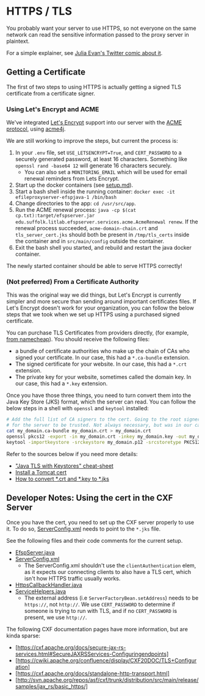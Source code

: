# HTTPS / TLS

You probably want your server to use HTTPS, so not everyone on the same network
can read the sensitive information passed to the proxy server in plaintext.

For a simple explainer, see [Julia Evan's Twitter comic about it](https://twitter.com/b0rk/status/809594614147645440/photo/1).

## Getting a Certificate

The first of two steps to using HTTPS is actually getting a signed TLS certificate from a certificate signer.

### Using Let's Encrypt and ACME

We've integrated [Let's Encrypt](https://letsencrypt.org/) support into our server with the [ACME protocol](https://letsencrypt.org/how-it-works/), using [acme4j](https://github.com/shred/acme4j).

We are still working to improve the steps, but current the process is:

1. In your `.env` file, set `USE_LETSENCRYPT=True`, and `CERT_PASSWORD` to a securely generated password, at least 16 characters.
   Something like `openssl rand -base64 12` will generate 16 characters securely.
   * You can also set a `MONITORING_EMAIL` which will be used for email renewal reminders from Lets Encrypt.
2. Start up the docker containers (see [setup.md](setup.md)).
3. Start a bash shell inside the running container: `docker exec -it efileproxyserver-efspjava-1 /bin/bash`
4. Change directories to the app: `cd /usr/src/app`.
5. Run the ACME renewal process: `java -cp $(cat cp.txt):target/efspserver.jar edu.suffolk.litlab.efspserver.services.acme.AcmeRenewal renew`.
   If the renewal process succeeded, `acme-domain-chain.crt` and `tls_server_cert.jks`
   should both be present in `/tmp/tls_certs` inside the container and in `src/main/config` outside the container.
6. Exit the bash shell you started, and rebuild and restart the java docker container.

The newly started container should be able to serve HTTPS correctly!

### (Not preferred) From a Certificate Authority

This was the original way we did things, but Let's Encrypt is currently simpler and more secure than
sending around important certificates files. If Let's Encrypt doesn't work for your organization,
you can follow the below steps that we took when we set up HTTPS using a purchased signed certificate.

You can purchase TLS Certificates from providers directly, (for example, [from namecheap](https://www.namecheap.com/security/ssl-certificates/)). You should receive the following files:
* a bundle of certificate authorities who make up the chain of CAs who signed your certificate. In our case, this had a `*.ca-bundle` extension.
* The signed certificate for your website. In our case, this had a `*.crt` extension.
* The private key for your website, sometimes called the domain key. In our case, this had a `*.key` extension.

Once you have those three things, you need to turn convert them into the Java Key Store (JKS) format, which the server can read. You can follow the below steps in a shell with `openssl` and `keytool` installed:

```bash
# Add the full list of CA signers to the cert. Going to the root signer means it's more likely
# for the server to be trusted. Not always necessary, but was in our case.
cat my_domain.ca-bundle my_domain.crt > my_domain.crt
openssl pkcs12 -export -in my_domain.crt -inkey my_domain.key -out my_domain.p12
keytool -importkeystore -srckeystore my_domain.p12 -srcstoretype PKCS12 -destkeystore my_domain.jks -deststoretype JKS
```

Refer to the sources below if you need more details:
* ["Java TLS with Keystores" cheat-sheet](https://stackoverflow.com/a/41469242/11416267)
* [Install a Tomcat cert](https://www.tbs-certificates.co.uk/FAQ/en/ajouter-certificat-intermediaire-keystore-java.html)
* [How to convert *.crt and *.key to *.jks](https://community.datarobot.com/t5/data-prep/how-to-convert-crt-and-key-to-jks-file/td-p/6342)


## Developer Notes: Using the cert in the CXF Server

Once you have the cert, you need to set up the CXF server properly to use it. To do so,
[ServerConfig.xml](https://github.com/SuffolkLITLab/EfileProxyServer/blob/4a25a9f30d7d74d9e0828d142f6b908e1a3532ec/src/main/config/ServerConfig.xml#L33)
needs to point to the `*.jks` file.

See the following files and their code comments for the current setup.

* [EfspServer.java](https://github.com/SuffolkLITLab/EfileProxyServer/blob/main/src/main/java/edu/suffolk/litlab/efspserver/services/EfspServer.java)
* [ServerConfig.xml](https://github.com/SuffolkLITLab/EfileProxyServer/blob/main/src/main/config/ServerConfig.xml)
  * The ServerConfig.xml shouldn't use the `clientAuthentication` elem, as it expects our connecting clients to also have a TLS cert, which isn't how HTTPS traffic usually works.
* [HttpsCallbackHandler.java](https://github.com/SuffolkLITLab/EfileProxyServer/blob/main/src/main/java/edu/suffolk/litlab/efspserver/HttpsCallbackHandler.java)
* [ServiceHelpers.java](https://github.com/SuffolkLITLab/EfileProxyServer/blob/main/src/main/java/edu/suffolk/litlab/efspserver/services/ServiceHelpers.java#L74)
  * The external address (i.e `ServerFactoryBean.setAddress`) needs to be `https://`, not `http://`. We use `CERT_PASSWORD` to determine if someone is trying to run with TLS, and if no `CERT_PASSWORD` is present, we use `http://`.


The following CXF documentation pages have more information, but are kinda sparse:

* [https://cxf.apache.org/docs/secure-jax-rs-services.html#SecureJAXRSServices-Configuringendpoints]
* [https://cwiki.apache.org/confluence/display/CXF20DOC/TLS+Configuration]
* [https://cxf.apache.org/docs/standalone-http-transport.html]
* [http://svn.apache.org/repos/asf/cxf/trunk/distribution/src/main/release/samples/jax_rs/basic_https/]

